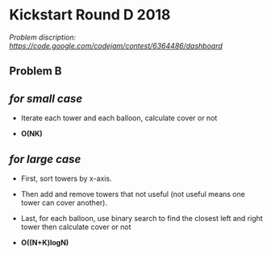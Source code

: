 # Kickstart Round D 2018
_Problem discription:_  *https://code.google.com/codejam/contest/6364486/dashboard*

## Problem B
_for small case_
--
- Iterate each tower and each balloon, calculate cover or not

- **O(NK)**

_for large case_
--

- First, sort towers by x-axis.
- Then add and remove towers that not useful (not useful means one tower can cover another). 
- Last, for each balloon, use binary search to find the closest left and right tower then calculate cover or not

- **O((N+K)logN)**